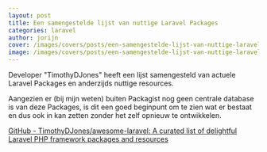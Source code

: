 ```yaml
---
layout: post
title: Een samengestelde lijst van nuttige Laravel Packages
categories: laravel
author: jorijn
cover: /images/covers/posts/een-samengestelde-lijst-van-nuttige-laravel-packages.jpg # Header cover [optional]
image: /images/covers/posts/een-samengestelde-lijst-van-nuttige-laravel-packages.jpg # Used by Twitter Cards and Open Graph [optional]
---
```


Developer "TimothyDJones" heeft een lijst samengesteld van actuele Laravel Packages en anderzijds nuttige resources.

Aangezien er (bij mijn weten) buiten Packagist nog geen centrale database is van deze Packages, is dit een goed beginpunt om te zien wat er bestaat en dus ook in kan zetten zonder het zelf opnieuw te ontwikkelen.

[GitHub - TimothyDJones/awesome-laravel: A curated list of delightful Laravel PHP framework packages and resources](https://github.com/TimothyDJones/awesome-laravel)
